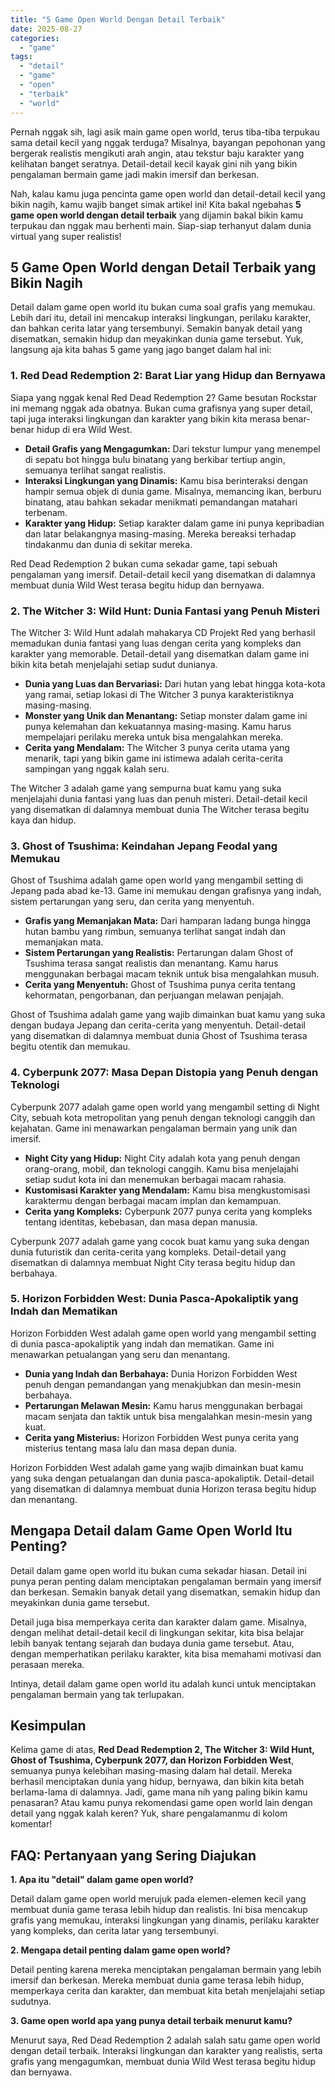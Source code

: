 ```yaml
---
title: "5 Game Open World Dengan Detail Terbaik"
date: 2025-08-27
categories: 
  - "game"
tags: 
  - "detail"
  - "game"
  - "open"
  - "terbaik"
  - "world"
---
```


Pernah nggak sih, lagi asik main game open world, terus tiba-tiba terpukau sama detail kecil yang nggak terduga? Misalnya, bayangan pepohonan yang bergerak realistis mengikuti arah angin, atau tekstur baju karakter yang kelihatan banget seratnya. Detail-detail kecil kayak gini nih yang bikin pengalaman bermain game jadi makin imersif dan berkesan.

Nah, kalau kamu juga pencinta game open world dan detail-detail kecil yang bikin nagih, kamu wajib banget simak artikel ini! Kita bakal ngebahas **5 game open world dengan detail terbaik** yang dijamin bakal bikin kamu terpukau dan nggak mau berhenti main. Siap-siap terhanyut dalam dunia virtual yang super realistis!

## 5 Game Open World dengan Detail Terbaik yang Bikin Nagih

Detail dalam game open world itu bukan cuma soal grafis yang memukau. Lebih dari itu, detail ini mencakup interaksi lingkungan, perilaku karakter, dan bahkan cerita latar yang tersembunyi. Semakin banyak detail yang disematkan, semakin hidup dan meyakinkan dunia game tersebut. Yuk, langsung aja kita bahas 5 game yang jago banget dalam hal ini:

### 1\. Red Dead Redemption 2: Barat Liar yang Hidup dan Bernyawa

Siapa yang nggak kenal Red Dead Redemption 2? Game besutan Rockstar ini memang nggak ada obatnya. Bukan cuma grafisnya yang super detail, tapi juga interaksi lingkungan dan karakter yang bikin kita merasa benar-benar hidup di era Wild West.

- **Detail Grafis yang Mengagumkan:** Dari tekstur lumpur yang menempel di sepatu bot hingga bulu binatang yang berkibar tertiup angin, semuanya terlihat sangat realistis.
- **Interaksi Lingkungan yang Dinamis:** Kamu bisa berinteraksi dengan hampir semua objek di dunia game. Misalnya, memancing ikan, berburu binatang, atau bahkan sekadar menikmati pemandangan matahari terbenam.
- **Karakter yang Hidup:** Setiap karakter dalam game ini punya kepribadian dan latar belakangnya masing-masing. Mereka bereaksi terhadap tindakanmu dan dunia di sekitar mereka.

Red Dead Redemption 2 bukan cuma sekadar game, tapi sebuah pengalaman yang imersif. Detail-detail kecil yang disematkan di dalamnya membuat dunia Wild West terasa begitu hidup dan bernyawa.

### 2\. The Witcher 3: Wild Hunt: Dunia Fantasi yang Penuh Misteri

The Witcher 3: Wild Hunt adalah mahakarya CD Projekt Red yang berhasil memadukan dunia fantasi yang luas dengan cerita yang kompleks dan karakter yang memorable. Detail-detail yang disematkan dalam game ini bikin kita betah menjelajahi setiap sudut dunianya.

- **Dunia yang Luas dan Bervariasi:** Dari hutan yang lebat hingga kota-kota yang ramai, setiap lokasi di The Witcher 3 punya karakteristiknya masing-masing.
- **Monster yang Unik dan Menantang:** Setiap monster dalam game ini punya kelemahan dan kekuatannya masing-masing. Kamu harus mempelajari perilaku mereka untuk bisa mengalahkan mereka.
- **Cerita yang Mendalam:** The Witcher 3 punya cerita utama yang menarik, tapi yang bikin game ini istimewa adalah cerita-cerita sampingan yang nggak kalah seru.

The Witcher 3 adalah game yang sempurna buat kamu yang suka menjelajahi dunia fantasi yang luas dan penuh misteri. Detail-detail kecil yang disematkan di dalamnya membuat dunia The Witcher terasa begitu kaya dan hidup.

### 3\. Ghost of Tsushima: Keindahan Jepang Feodal yang Memukau

Ghost of Tsushima adalah game open world yang mengambil setting di Jepang pada abad ke-13. Game ini memukau dengan grafisnya yang indah, sistem pertarungan yang seru, dan cerita yang menyentuh.

- **Grafis yang Memanjakan Mata:** Dari hamparan ladang bunga hingga hutan bambu yang rimbun, semuanya terlihat sangat indah dan memanjakan mata.
- **Sistem Pertarungan yang Realistis:** Pertarungan dalam Ghost of Tsushima terasa sangat realistis dan menantang. Kamu harus menggunakan berbagai macam teknik untuk bisa mengalahkan musuh.
- **Cerita yang Menyentuh:** Ghost of Tsushima punya cerita tentang kehormatan, pengorbanan, dan perjuangan melawan penjajah.

Ghost of Tsushima adalah game yang wajib dimainkan buat kamu yang suka dengan budaya Jepang dan cerita-cerita yang menyentuh. Detail-detail yang disematkan di dalamnya membuat dunia Ghost of Tsushima terasa begitu otentik dan memukau.

### 4\. Cyberpunk 2077: Masa Depan Distopia yang Penuh dengan Teknologi

Cyberpunk 2077 adalah game open world yang mengambil setting di Night City, sebuah kota metropolitan yang penuh dengan teknologi canggih dan kejahatan. Game ini menawarkan pengalaman bermain yang unik dan imersif.

- **Night City yang Hidup:** Night City adalah kota yang penuh dengan orang-orang, mobil, dan teknologi canggih. Kamu bisa menjelajahi setiap sudut kota ini dan menemukan berbagai macam rahasia.
- **Kustomisasi Karakter yang Mendalam:** Kamu bisa mengkustomisasi karaktermu dengan berbagai macam implan dan kemampuan.
- **Cerita yang Kompleks:** Cyberpunk 2077 punya cerita yang kompleks tentang identitas, kebebasan, dan masa depan manusia.

Cyberpunk 2077 adalah game yang cocok buat kamu yang suka dengan dunia futuristik dan cerita-cerita yang kompleks. Detail-detail yang disematkan di dalamnya membuat Night City terasa begitu hidup dan berbahaya.

### 5\. Horizon Forbidden West: Dunia Pasca-Apokaliptik yang Indah dan Mematikan

Horizon Forbidden West adalah game open world yang mengambil setting di dunia pasca-apokaliptik yang indah dan mematikan. Game ini menawarkan petualangan yang seru dan menantang.

- **Dunia yang Indah dan Berbahaya:** Dunia Horizon Forbidden West penuh dengan pemandangan yang menakjubkan dan mesin-mesin berbahaya.
- **Pertarungan Melawan Mesin:** Kamu harus menggunakan berbagai macam senjata dan taktik untuk bisa mengalahkan mesin-mesin yang kuat.
- **Cerita yang Misterius:** Horizon Forbidden West punya cerita yang misterius tentang masa lalu dan masa depan dunia.

Horizon Forbidden West adalah game yang wajib dimainkan buat kamu yang suka dengan petualangan dan dunia pasca-apokaliptik. Detail-detail yang disematkan di dalamnya membuat dunia Horizon terasa begitu hidup dan menantang.

## Mengapa Detail dalam Game Open World Itu Penting?

Detail dalam game open world itu bukan cuma sekadar hiasan. Detail ini punya peran penting dalam menciptakan pengalaman bermain yang imersif dan berkesan. Semakin banyak detail yang disematkan, semakin hidup dan meyakinkan dunia game tersebut.

Detail juga bisa memperkaya cerita dan karakter dalam game. Misalnya, dengan melihat detail-detail kecil di lingkungan sekitar, kita bisa belajar lebih banyak tentang sejarah dan budaya dunia game tersebut. Atau, dengan memperhatikan perilaku karakter, kita bisa memahami motivasi dan perasaan mereka.

Intinya, detail dalam game open world itu adalah kunci untuk menciptakan pengalaman bermain yang tak terlupakan.

## Kesimpulan

Kelima game di atas, **Red Dead Redemption 2, The Witcher 3: Wild Hunt, Ghost of Tsushima, Cyberpunk 2077, dan Horizon Forbidden West**, semuanya punya kelebihan masing-masing dalam hal detail. Mereka berhasil menciptakan dunia yang hidup, bernyawa, dan bikin kita betah berlama-lama di dalamnya. Jadi, game mana nih yang paling bikin kamu penasaran? Atau kamu punya rekomendasi game open world lain dengan detail yang nggak kalah keren? Yuk, share pengalamanmu di kolom komentar!

## FAQ: Pertanyaan yang Sering Diajukan

**1\. Apa itu "detail" dalam game open world?**

Detail dalam game open world merujuk pada elemen-elemen kecil yang membuat dunia game terasa lebih hidup dan realistis. Ini bisa mencakup grafis yang memukau, interaksi lingkungan yang dinamis, perilaku karakter yang kompleks, dan cerita latar yang tersembunyi.

**2\. Mengapa detail penting dalam game open world?**

Detail penting karena mereka menciptakan pengalaman bermain yang lebih imersif dan berkesan. Mereka membuat dunia game terasa lebih hidup, memperkaya cerita dan karakter, dan membuat kita betah menjelajahi setiap sudutnya.

**3\. Game open world apa yang punya detail terbaik menurut kamu?**

Menurut saya, Red Dead Redemption 2 adalah salah satu game open world dengan detail terbaik. Interaksi lingkungan dan karakter yang realistis, serta grafis yang mengagumkan, membuat dunia Wild West terasa begitu hidup dan bernyawa.

